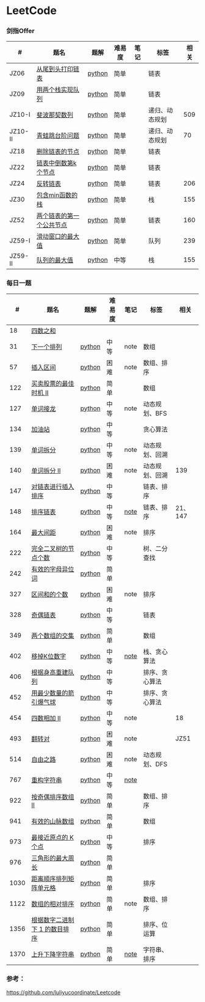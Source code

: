 # LeetCode

### 剑指Offer

| #       | 题名                                                         | 题解                                                         | 难易度 | 笔记 | 标签           | 相关 |
| ------- | ------------------------------------------------------------ | ------------------------------------------------------------ | ------ | ---- | -------------- | ---- |
| JZ06    | [从尾到头打印链表](https://leetcode-cn.com/problems/cong-wei-dao-tou-da-yin-lian-biao-lcof/) | [python](https://github.com/Sibyl233/LeetCode/blob/master/src/JZ/JZ06.py) | 简单   |      | 链表           |      |
| JZ09    | [用两个栈实现队列](https://leetcode-cn.com/problems/yong-liang-ge-zhan-shi-xian-dui-lie-lcof/) | [python](https://github.com/Sibyl233/LeetCode/blob/master/src/JZ/JZ09.py) | 简单   |      | 链表           |      |
| JZ10-I  | [斐波那契数列](https://leetcode-cn.com/problems/fei-bo-na-qi-shu-lie-lcof/) | [python](https://github.com/Sibyl233/LeetCode/blob/master/src/JZ/JZ10-I.py) | 简单   |      | 递归、动态规划 | 509  |
| JZ10-II | [青蛙跳台阶问题](https://leetcode-cn.com/problems/qing-wa-tiao-tai-jie-wen-ti-lcof/) | [python](https://github.com/Sibyl233/LeetCode/blob/master/src/JZ/JZ10-II.py) | 简单   |      | 递归、动态规划 | 70   |
| JZ18    | [删除链表的节点](https://leetcode-cn.com/problems/shan-chu-lian-biao-de-jie-dian-lcof/) | [python](https://github.com/Sibyl233/LeetCode/blob/master/src/JZ/JZ18.py) | 简单   |      | 链表           |      |
| JZ22    | [链表中倒数第k个节点](https://leetcode-cn.com/problems/lian-biao-zhong-dao-shu-di-kge-jie-dian-lcof/) | [python](https://github.com/Sibyl233/LeetCode/blob/master/src/JZ/JZ22.py) | 简单   |      | 链表           |      |
| JZ24    | [反转链表](https://leetcode-cn.com/problems/fan-zhuan-lian-biao-lcof/) | [python](https://github.com/Sibyl233/LeetCode/blob/master/src/JZ/JZ24.py) | 简单   |      | 链表           | 206  |
| JZ30    | [包含min函数的栈](https://leetcode-cn.com/problems/bao-han-minhan-shu-de-zhan-lcof/) | [python](https://github.com/Sibyl233/LeetCode/blob/master/src/JZ/JZ30.py) | 简单   |      | 栈             | 155  |
| JZ52    | [两个链表的第一个公共节点](https://leetcode-cn.com/problems/liang-ge-lian-biao-de-di-yi-ge-gong-gong-jie-dian-lcof/) | [python](https://github.com/Sibyl233/LeetCode/blob/master/src/JZ/JZ52.py) | 简单   |      | 链表           | 160  |
| JZ59-I  | [滑动窗口的最大值](https://leetcode-cn.com/problems/hua-dong-chuang-kou-de-zui-da-zhi-lcof/) | [python](https://github.com/Sibyl233/LeetCode/blob/master/src/JZ/JZ59-I.py) | 简单   |      | 队列           | 239  |
| JZ59-II | [队列的最大值](https://leetcode-cn.com/problems/dui-lie-de-zui-da-zhi-lcof/) | [python](https://github.com/Sibyl233/LeetCode/blob/master/src/JZ/JZ59-II.py) | 中等   |      | 栈             | 155  |



### 每日一题

| #    | 题名                                                         | 题解 | 难易度 | 笔记 | 标签 | 相关 |
| ---- | ------------------------------------------------------------ | -------- | ---------- | ---- | ---- | ---- |
| 18 | [四数之和](https://leetcode-cn.com/problems/4sum/) |  |  |  |  |  |
| 31 | [下一个排列](https://leetcode-cn.com/problems/next-permutation/) | [python](https://github.com/Sibyl233/LeetCode/blob/master/src/LC/31.py) | 中等 | note | 数组 |  |
| 57   | [插入区间](https://leetcode-cn.com/problems/insert-interval/) | [python](https://github.com/Sibyl233/LeetCode/blob/master/src/LC/57.py) | 困难   | note | 数组、排序 |  |
| 122 | [买卖股票的最佳时机 II](https://leetcode-cn.com/problems/best-time-to-buy-and-sell-stock-ii/) | [python](https://github.com/Sibyl233/LeetCode/blob/master/src/LC/122.py) | 简单 |  | 数组 |  |
| 127  | [单词接龙](https://leetcode-cn.com/problems/word-ladder/)    | [python](https://github.com/Sibyl233/LeetCode/blob/master/src/LC/127.py) | 中等   | note | 动态规划、BFS |  |
| 134 | [加油站](https://leetcode-cn.com/problems/gas-station/) | [python](https://github.com/Sibyl233/LeetCode/blob/master/src/LC/134.py) | 中等 |  | 贪心算法 | |
| 139 | [单词拆分](https://leetcode-cn.com/problems/word-break/) | [python](https://github.com/Sibyl233/LeetCode/blob/master/src/LC/139.py) | 中等 | note | 动态规划、回溯 | |
| 140 | [单词拆分 II](https://leetcode-cn.com/problems/word-break-ii/) | [python](https://github.com/Sibyl233/LeetCode/blob/master/src/LC/140.py) | 困难 | note | 动态规划、回溯 | 139 |
| 147 | [对链表进行插入排序](https://leetcode-cn.com/problems/insertion-sort-list/) | [python](https://github.com/Sibyl233/LeetCode/blob/master/src/LC/147.py) | 中等 |  | 链表、排序 |  |
| 148 | [排序链表](https://leetcode-cn.com/problems/sort-list/) | [python](https://github.com/Sibyl233/LeetCode/blob/master/src/LC/148.py) | 中等 | [note](https://github.com/Sibyl233/LeetCode/blob/master/note/LC/148.md) | 链表、排序 | 21、147 |
| 164 | [最大间距](https://leetcode-cn.com/problems/maximum-gap/) | [python](https://github.com/Sibyl233/LeetCode/blob/master/src/LC/164.py) | 困难 | note | 排序 |  |
| 222 | [完全二叉树的节点个数](https://leetcode-cn.com/problems/count-complete-tree-nodes/) | [python](https://github.com/Sibyl233/LeetCode/blob/master/src/LC/222.py) | 中等 |  | 树、二分查找 |  |
| 242 | [有效的字母异位词](https://leetcode-cn.com/problems/valid-anagram/) | [python](https://github.com/Sibyl233/LeetCode/blob/master/src/LC/242.py) | 简单 |  |  |  |
| 327 | [区间和的个数](https://leetcode-cn.com/problems/count-of-range-sum/) | [python](https://github.com/Sibyl233/LeetCode/blob/master/src/LC/327.py) | 困难 | note | 排序 |  |
| 328 | [奇偶链表](https://leetcode-cn.com/problems/odd-even-linked-list/) | [python](https://github.com/Sibyl233/LeetCode/blob/master/src/LC/328.py) | 中等 |  | 链表 | |
| 349 | [两个数组的交集](https://leetcode-cn.com/problems/intersection-of-two-arrays/) | [python](https://github.com/Sibyl233/LeetCode/blob/master/src/LC/349.py) | 简单 |  | 数组 | |
| 402 | [移掉K位数字](https://leetcode-cn.com/problems/remove-k-digits/) | [python](https://github.com/Sibyl233/LeetCode/blob/master/src/LC/402.py) | 中等 | [note](https://github.com/Sibyl233/LeetCode/blob/master/note/LC/402.md) | 栈、贪心算法 | |
| 406 | [根据身高重建队列](https://leetcode-cn.com/problems/queue-reconstruction-by-height/) | [python](https://github.com/Sibyl233/LeetCode/blob/master/src/LC/406.py) | 中等 |  | 排序、贪心算法 | |
| 452 | [用最少数量的箭引爆气球](https://leetcode-cn.com/problems/minimum-number-of-arrows-to-burst-balloons/) | [python](https://github.com/Sibyl233/LeetCode/blob/master/src/LC/452.py) | 中等 | | 排序、贪心算法 | |
| 454 | [四数相加 II](https://leetcode-cn.com/problems/4sum-ii/) | [python](https://github.com/Sibyl233/LeetCode/blob/master/src/LC/454.py) | 中等 | note |  | 18 |
| 493 | [翻转对](https://leetcode-cn.com/problems/reverse-pairs/) | [python](https://github.com/Sibyl233/LeetCode/blob/master/src/LC/493.py) | 困难 | note | | JZ51 |
| 514 | [自由之路](https://leetcode-cn.com/problems/freedom-trail/) | [python](https://github.com/Sibyl233/LeetCode/blob/master/src/LC/514.py) | 困难 | note | 动态规划、DFS | |
| 767 | [重构字符串](https://leetcode-cn.com/problems/reorganize-string/) | [python](https://github.com/Sibyl233/LeetCode/blob/master/src/LC/767.py) | 中等 | [note](https://github.com/Sibyl233/LeetCode/blob/master/note/LC/767.md) |  | |
| 922 | [按奇偶排序数组 II](https://leetcode-cn.com/problems/sort-array-by-parity-ii/) | [python](https://github.com/Sibyl233/LeetCode/blob/master/src/LC/922.py) | 简单 | | 数组、排序 | |
| 941  | [有效的山脉数组](https://leetcode-cn.com/problems/valid-mountain-array/) | [python](https://github.com/Sibyl233/LeetCode/blob/master/src/LC/941.py) | 简单   |      | 数组 |  |
| 973 | [最接近原点的 K 个点](https://leetcode-cn.com/problems/k-closest-points-to-origin/) | [python](https://github.com/Sibyl233/LeetCode/blob/master/src/LC/973.py) | 中等 | | 排序 | |
| 976 | [三角形的最大周长](https://leetcode-cn.com/problems/largest-perimeter-triangle/) | [python](https://github.com/Sibyl233/LeetCode/blob/master/src/LC/976.py) | 简单 |  |  | |
| 1030 | [距离顺序排列矩阵单元格](https://leetcode-cn.com/problems/matrix-cells-in-distance-order/) | [python](https://github.com/Sibyl233/LeetCode/blob/master/src/LC/1030.py) | 简单 | | 排序 | |
| 1122 | [数组的相对排序](https://leetcode-cn.com/problems/relative-sort-array/) | [python](https://github.com/Sibyl233/LeetCode/blob/master/src/LC/1122.py) | 简单 | note | 数组、排序 | |
| 1356 | [根据数字二进制下 1 的数目排序](https://leetcode-cn.com/problems/sort-integers-by-the-number-of-1-bits/) | [python](https://github.com/Sibyl233/LeetCode/blob/master/src/LC/1356.py) | 简单 | | 排序、位运算 | |
| 1370 | [上升下降字符串](https://leetcode-cn.com/problems/increasing-decreasing-string/) | [python](https://github.com/Sibyl233/LeetCode/blob/master/src/LC/1370.py) | 简单 | [note](https://github.com/Sibyl233/LeetCode/blob/master/note/LC/1370.md) | 字符串、排序 | |



### 参考：

https://github.com/luliyucoordinate/Leetcode

